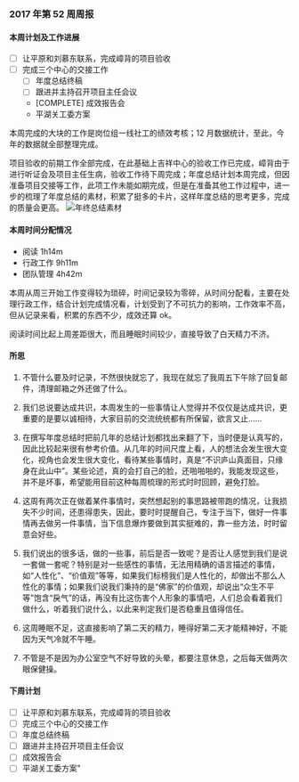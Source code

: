 ### 2017 年第 52 周周报
#### 本周计划及工作进展
- [ ] 让平原和刘慕东联系，完成嶂背的项目验收
- [ ] 完成三个中心的交接工作
    - [ ] 年度总结终稿
    - [ ] 跟进并主持召开项目主任会议
    - [COMPLETE] 成效报告会
    - 平湖关工委方案

本周完成的大块的工作是岗位组一线社工的绩效考核；12 月数据统计，至此，今年的数据就全部整理完成。

项目验收的前期工作全部完成，在此基础上吉祥中心的验收工作已完成，嶂背由于进行听证会及项目主任生病，验收工作待下周完成；年度总结计划本周完成，但因准备项目交接等工作，此项工作未能如期完成，但是在准备其他工作过程中，进一步的梳理了年度总结的素材，积累了挺多的卡片，这样年度总结的思考更多，完成的质量会更高。
![年终总结素材](http://oud08s5yb.bkt.clouddn.com/year-endReview.jpg)

#### 本周时间分配情况
- 阅读 1h14m
- 行政工作 9h11m
- 团队管理 4h42m

本周从周三开始工作变得较为琐碎，时间记录较为零碎，从时间分配看，主要在处理行政工作，结合计划完成情况看，计划受到了不可抗力的影响，工作效率不高，但从记录来看，积累的东西不少，成效还算 ok。

阅读时间比起上周差距很大，而且睡眠时间较少，直接导致了白天精力不济。

#### 所思
1. 不管什么要及时记录，不然很快就忘了，我现在就忘了我周五下午除了回复邮件，清理邮箱之外还做了什么。

2. 我们总说要达成共识，本周发生的一些事情让人觉得并不仅仅是达成共识，更重要的是要以诚相待，大家目前的交流统统都有所保留，欲言又止……

3. 在撰写年度总结时把前几年的总结计划都找出来翻了下，当时便是认真写的，因此比较起来很有参考价值。从几年的时间尺度上看，人的想法会发生很大变化，视角也会发生很大变化，看待某些事情时，真是“不识庐山真面目，只缘身在此山中”。某些论述，真的会打自己的脸，还啪啪啪的，我能发现这些，并不是坏事，希望能用目前这种每周梳理的形式时时回顾，避免打脸。

4. 这周有两次正在做着某件事情时，突然想起别的事思路被带跑的情况，让我损失不少时间，还患得患失，因此，要时时提醒自己，专注于当下，做好一件事情再去做另一件事情，当下信息爆炸要做到其实挺难的，靠一些方法，时时留意会好些。

5. 我们说出的很多话，做的一些事，前后是否一致呢？是否让人感觉到我们是说一套做一套呢？特别是对一些感性的事情，无法用精确的语言描述的事情，如“人性化”、“价值观”等等，如果我们标榜我们是人性化的，却做出不那么人性化的事情；如果我们说我们秉持的是“佛家”的价值观，却说出“众生不平等”饱含“戾气”的话，再没有比这伤害个人形象的事情吧，人们总会看着我们做什么，听着我们说什么，以此来判定我们是否稳重且值得信任。

6. 这周睡眠不足，这直接影响了第二天的精力，睡得好第二天才能精神好，不能因为天气冷就不午睡。

7. 不管是不是因为办公室空气不好导致的头晕，都要注意休息，之后每天做两次眼保健操。

#### 下周计划
- [ ] 让平原和刘慕东联系，完成嶂背的项目验收
- [ ] 完成三个中心的交接工作
- [ ] 年度总结终稿
- [ ] 跟进并主持召开项目主任会议
- [ ] 成效报告会
- [ ] 平湖关工委方案"
